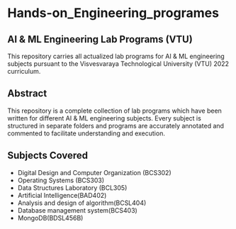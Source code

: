 # Hands-on_Engineering_programes

## AI & ML Engineering Lab Programs (VTU)

This repository carries all actualized lab programs for AI & ML engineering subjects pursuant to the Visvesvaraya Technological University (VTU) 2022 curriculum.

## Abstract

This repository is a complete collection of lab programs which have been written for different AI & ML engineering subjects. Every subject is structured in separate folders and programs are accurately annotated and commented to facilitate understanding and execution.

## Subjects Covered

- Digital Design and Computer Organization (BCS302)
- Operating Systems (BCS303)
- Data Structures Laboratory (BCL305)
- Artificial Intelligence(BAD402)
- Analysis and design of algorithm(BCSL404)
- Database management system(BCS403)
- MongoDB(BDSL456B)
